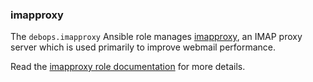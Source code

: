 ### imapproxy

The `debops.imapproxy` Ansible role manages
[imapproxy](http://www.imapproxy.org/), an IMAP proxy server which is
used primarily to improve webmail performance.

Read the [imapproxy role documentation](https://docs.debops.org/en/stable-3.0/ansible/roles/imapproxy/) for more details.
